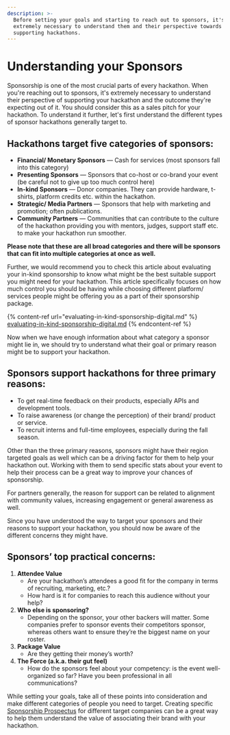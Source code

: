 ```yaml
---
description: >-
  Before setting your goals and starting to reach out to sponsors, it's
  extremely necessary to understand them and their perspective towards
  supporting hackathons.
---
```


# Understanding your Sponsors

Sponsorship is one of the most crucial parts of every hackathon. When you're reaching out to sponsors, it's extremely necessary to understand their perspective of supporting your hackathon and the outcome they're expecting out of it. You should consider this as a sales pitch for your hackathon. To understand it further, let's first understand the different types of sponsor hackathons generally target to.

## Hackathons target five categories of sponsors:

* **Financial/ Monetary Sponsors** — Cash for services (most sponsors fall into this category)
* **Presenting Sponsors** — Sponsors that co-host or co-brand your event (be careful not to give up too much control here)
* **In-kind Sponsors** — Donor companies. They can provide hardware, t-shirts, platform credits etc. within the hackathon.
* **Strategic/ Media Partners** — Sponsors that help with marketing and promotion; often publications.
* **Community Partners** — Communities that can contribute to the culture of the hackathon providing you with mentors, judges, support staff etc. to make your hackathon run smoother.

**Please note that these are all broad categories and there will be sponsors that can fit into multiple categories at once as well.**

Further, we would recommend you to check this article about evaluating your in-kind sponsorship to know what might be the best suitable support you might need for your hackathon. This article specifically focuses on how much control you should be having while choosing different platform/ services people might be offering you as a part of their sponsorship package.

{% content-ref url="evaluating-in-kind-sponsorship-digital.md" %}
[evaluating-in-kind-sponsorship-digital.md](evaluating-in-kind-sponsorship-digital.md)
{% endcontent-ref %}

Now when we have enough information about what category a sponsor might lie in, we should try to understand what their goal or primary reason might be to support your hackathon.

## Sponsors support hackathons for three primary reasons:

* To get real-time feedback on their products, especially APIs and development tools.
* To raise awareness (or change the perception) of their brand/ product or service.
* To recruit interns and full-time employees, especially during the fall season.

Other than the three primary reasons, sponsors might have their region targeted goals as well which can be a driving factor for them to help your hackathon out. Working with them to send specific stats about your event to help their process can be a great way to improve your chances of sponsorship.

For partners generally, the reason for support can be related to alignment with community values, increasing engagement or general awareness as well.

Since you have understood the way to target your sponsors and their reasons to support your hackathon, you should now be aware of the different concerns they might have.

## Sponsors’ top practical concerns:

1. **Attendee Value**
   * Are your hackathon’s attendees a good fit for the company in terms of recruiting, marketing, etc.?
   * How hard is it for companies to reach this audience without your help?
2. **Who else is sponsoring?**
   * Depending on the sponsor, your other backers will matter. Some companies prefer to sponsor events their competitors sponsor, whereas others want to ensure they’re the biggest name on your roster.
3. **Package Value**
   * Are they getting their money’s worth?
4. **The Force (a.k.a. their gut feel)**
   * How do the sponsors feel about your competency: is the event well-organized so far? Have you been professional in all communications?

While setting your goals, take all of these points into consideration and make different categories of people you need to target. Creating specific [Sponsorship Prospectus](../put-together-a-sponsorship-prospectus.md) for different target companies can be a great way to help them understand the value of associating their brand with your hackathon.

